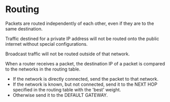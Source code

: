 # Routing

Packets are routed independently of each other, even if they are to the same destination.



Traffic destined for a private IP address will not be routed onto the public internet without special configurations.



Broadcast traffic will not be routed outside of that network.

When a router receives a packet, the destination IP of a packet is compared to the networks in the routing table.



* If the network is directly connected, send the packet to that network.
* If the network is known, but not connected, send it to the NEXT HOP specified in the routing table with the 'best' weight.
* Otherwise send it to the DEFAULT GATEWAY.



